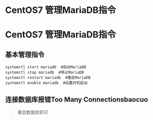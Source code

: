 # CentOS7 管理MariaDB指令


# CentOS7 管理MariaDB指令

## 基本管理指令

```shell
systemctl start mariadb  #启动MariaDB
systemctl stop mariadb  #停止MariaDB
systemctl restart mariadb  #重启MariaDB
systemctl enable mariadb  #设置开机启动
```

## 连接数据库报错Too Many Connectionsbaocuo

>  重启数据库即可


